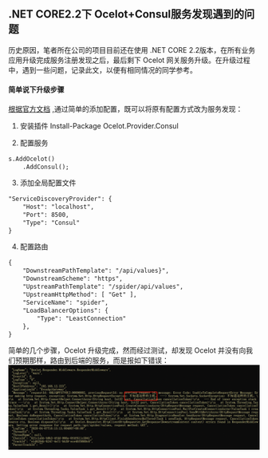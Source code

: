 ## .NET CORE2.2下 Ocelot+Consul服务发现遇到的问题

历史原因，笔者所在公司的项目目前还在使用 .NET CORE 2.2版本，在所有业务应用升级完成服务注册发现之后，最后剩下 Ocelot 网关服务升级。在升级过程中，遇到一些问题，记录此文，以便有相同情况的同学参考。

#### 简单说下升级步骤

[根据官方文档](https://ocelot.readthedocs.io/en/latest/features/servicediscovery.html#consul) ,通过简单的添加配置，既可以将原有配置方式改为服务发现：

1. 安装插件
Install-Package Ocelot.Provider.Consul

2. 配置服务
```
s.AddOcelot()
    .AddConsul();
```

3. 添加全局配置文件
```
"ServiceDiscoveryProvider": {
    "Host": "localhost",
    "Port": 8500,
    "Type": "Consul"
}
```
4. 配置路由
```
{
    "DownstreamPathTemplate": "/api/values}",
    "DownstreamScheme": "https",
    "UpstreamPathTemplate": "/spider/api/values",
    "UpstreamHttpMethod": [ "Get" ],
    "ServiceName": "spider",
    "LoadBalancerOptions": {
        "Type": "LeastConnection"
    },
}
```
简单的几个步骤，Ocelot 升级完成，然而经过测试，却发现 Ocelot 并没有向我们预期那样，路由到后端的服务，而是报如下错误：
![](https://raw.githubusercontent.com/xBoo/xboo.github.com/master/img/oc_error.png)